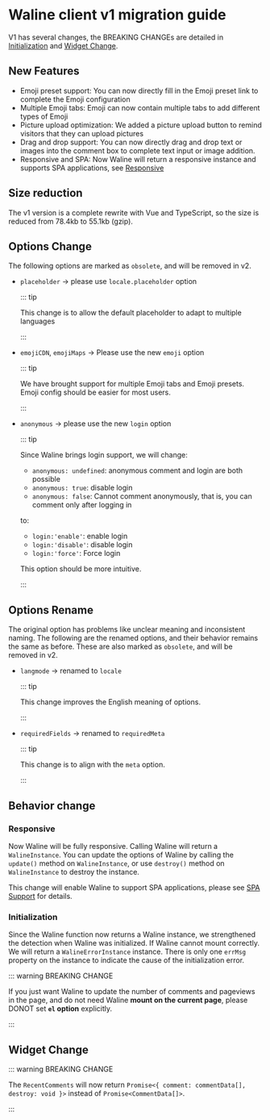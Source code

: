 # Waline client v1 migration guide

V1 has several changes, the BREAKING CHANGEs are detailed in [Initialization](#initialization) and [Widget Change](#widget-change).

## New Features

- Emoji preset support: You can now directly fill in the Emoji preset link to complete the Emoji configuration
- Multiple Emoji tabs: Emoji can now contain multiple tabs to add different types of Emoji
- Picture upload optimization: We added a picture upload button to remind visitors that they can upload pictures
- Drag and drop support: You can now directly drag and drop text or images into the comment box to complete text input or image addition.
- Responsive and SPA: Now Waline will return a responsive instance and supports SPA applications, see [Responsive](#Responsive)

## Size reduction

The v1 version is a complete rewrite with Vue and TypeScript, so the size is reduced from 78.4kb to 55.1kb (gzip).

## Options Change

The following options are marked as `obsolete`, and will be removed in v2.

- `placeholder` → please use `locale.placeholder` option

  ::: tip

  This change is to allow the default placeholder to adapt to multiple languages

  :::

- `emojiCDN`, `emojiMaps` → Please use the new `emoji` option

  ::: tip

  We have brought support for multiple Emoji tabs and Emoji presets. Emoji config should be easier for most users.

  :::

- `anonymous` → please use the new `login` option

  ::: tip

  Since Waline brings login support, we will change:

  - `anonymous: undefined`: anonymous comment and login are both possible
  - `anonymous: true`: disable login
  - `anonymous: false`: Cannot comment anonymously, that is, you can comment only after logging in

  to:

  - `login:'enable'`: enable login
  - `login:'disable'`: disable login
  - `login:'force'`: Force login

  This option should be more intuitive.

  :::

## Options Rename

The original option has problems like unclear meaning and inconsistent naming. The following are the renamed options, and their behavior remains the same as before. These are also marked as `obsolete`, and will be removed in v2.

- `langmode` → renamed to `locale`

  ::: tip

  This change improves the English meaning of options.

  :::

- `requiredFields` → renamed to `requiredMeta`

  ::: tip

  This change is to align with the `meta` option.

  :::

## Behavior change

### Responsive

Now Waline will be fully responsive. Calling Waline will return a `WalineInstance`. You can update the options of Waline by calling the `update()` method on `WalineInstance`, or use `destroy()` method on `WalineInstance` to destroy the instance.

This change will enable Waline to support SPA applications, please see [SPA Support](../guide/client/spa.md) for details.

### Initialization

Since the Waline function now returns a Waline instance, we strengthened the detection when Waline was initialized. If Waline cannot mount correctly. We will return a `WalineErrorInstance` instance. There is only one `errMsg` property on the instance to indicate the cause of the initialization error.

::: warning BREAKING CHANGE

If you just want Waline to update the number of comments and pageviews in the page, and do not need Waline **mount on the current page**, please DONOT set **`el` option** explicitly.

:::

## Widget Change

::: warning BREAKING CHANGE

The `RecentComments` will now return `Promise<{ comment: commentData[], destroy: void }>` instead of `Promise<CommentData[]>`.

:::
